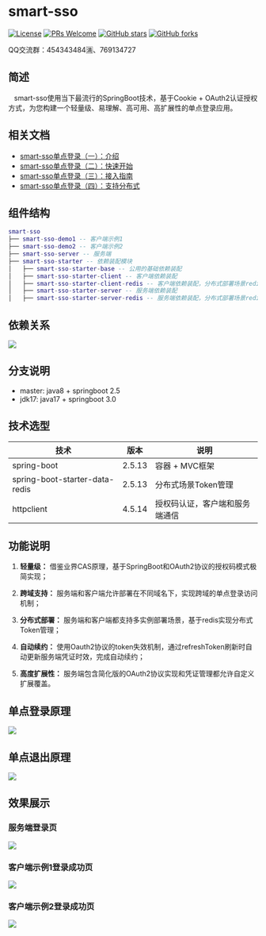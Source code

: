 # smart-sso
[![License](https://img.shields.io/badge/license-MIT-blue.svg)](http://opensource.org/licenses/MIT)
[![PRs Welcome](https://img.shields.io/badge/PRs-welcome-brightgreen.svg)](https://github.com/a466350665/smart-sso/pulls)
[![GitHub stars](https://img.shields.io/github/stars/a466350665/smart-sso.svg?style=social&label=Stars)](https://github.com/a466350665/smart-sso)
[![GitHub forks](https://img.shields.io/github/forks/a466350665/smart-sso.svg?style=social&label=Fork)](https://github.com/a466350665/smart-sso)

QQ交流群：454343484🈵、769134727

## 简述
    smart-sso使用当下最流行的SpringBoot技术，基于Cookie + OAuth2认证授权方式，为您构建一个轻量级、易理解、高可用、高扩展性的单点登录应用。

## 相关文档
- [smart-sso单点登录（一）：介绍](https://blog.csdn.net/a466350665/article/details/54140411)
- [smart-sso单点登录（二）：快速开始](https://blog.csdn.net/a466350665/article/details/79628553)
- [smart-sso单点登录（三）：接入指南](https://blog.csdn.net/a466350665/article/details/139736085)
- [smart-sso单点登录（四）：支持分布式](https://blog.csdn.net/a466350665/article/details/109388429)

## 组件结构

```lua
smart-sso
├── smart-sso-demo1 -- 客户端示例1
├── smart-sso-demo2 -- 客户端示例2
├── smart-sso-server -- 服务端
├── smart-sso-starter -- 依赖装配模块
│   ├── smart-sso-starter-base -- 公用的基础依赖装配
│   ├── smart-sso-starter-client -- 客户端依赖装配
│   ├── smart-sso-starter-client-redis -- 客户端依赖装配，分布式部署场景redis支持
│   ├── smart-sso-starter-server -- 服务端依赖装配
│   ├── smart-sso-starter-server-redis -- 服务端依赖装配，分布式部署场景redis支持
```

## 依赖关系

![](./images/smart-sso.png)

## 分支说明
- master: java8 + springboot 2.5
- jdk17: java17 + springboot 3.0

## 技术选型

| 技术                   | 版本    | 说明             |
| ---------------------- | ------- | ---------------- |
| spring-boot             | 2.5.13   | 容器 + MVC框架     |
| spring-boot-starter-data-redis    | 2.5.13   | 分布式场景Token管理  |
| httpclient    | 4.5.14   | 授权码认证，客户端和服务端通信  |

## 功能说明

1. **轻量级：** 借鉴业界CAS原理，基于SpringBoot和OAuth2协议的授权码模式极简实现；

2. **跨域支持：** 服务端和客户端允许部署在不同域名下，实现跨域的单点登录访问机制；

3. **分布式部署：** 服务端和客户端都支持多实例部署场景，基于redis实现分布式Token管理；

4. **自动续约：** 使用Oauth2协议的token失效机制，通过refreshToken刷新时自动更新服务端凭证时效，完成自动续约；

5. **高度扩展性：** 服务端包含简化版的OAuth2协议实现和凭证管理都允许自定义扩展覆盖。

## 单点登录原理
![](./images/smart-sso-login.png)


## 单点退出原理
![](./images/smart-sso-logout.png)


## 效果展示
### 服务端登录页
![](./images/img1.jpg)

### 客户端示例1登录成功页
![](./images/img2.jpg)

### 客户端示例2登录成功页
![](./images/img3.jpg)